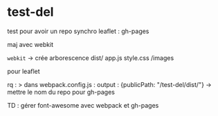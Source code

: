 # test-del
test pour avoir un repo synchro leaflet : gh-pages


maj avec webkit


`webkit` -> crée arborescence 
  dist/
    app.js
    style.css
    /images

pour leaflet

rq : > dans webpack.config.js : output : {publicPath: "/test-del/dist/"} -> mettre le nom du repo pour gh-pages

TD : gérer font-awesome avec webpack et gh-pages

